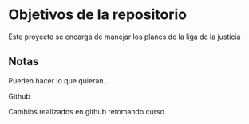 # Objetivos de la repositorio

Este proyecto se encarga de manejar los planes de la liga de la justicia


## Notas
Pueden hacer lo que quieran...

Github

Cambios realizados en github
retomando curso
